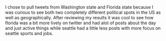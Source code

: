 I chose to pull tweets from Washington state and Florida state because I was curious to see both two completely different political spots in the US as well as geographically.  After reviewing my results it was cool to see how florida was a bit more lively on twitter and had alot of posts about the day and just active things while seattle had a little less posts with more focus on seattle sports and jobs.
